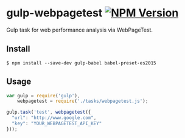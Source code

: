 # gulp-webpagetest [![NPM Version](https://img.shields.io/npm/v/gulp-webpagetest.svg)](https://npmjs.org/package/gulp-webpagetest)

Gulp task for web performance analysis via WebPageTest.

## Install

```
$ npm install --save-dev gulp-babel babel-preset-es2015
```

## Usage

```js
var gulp = require('gulp'),
    webpagetest = require('./tasks/webpagetest.js');

gulp.task('test', webpagetest({
  "url": "http://www.google.com",
  "key": "YOUR_WEBPAGETEST_API_KEY"
}));
```
